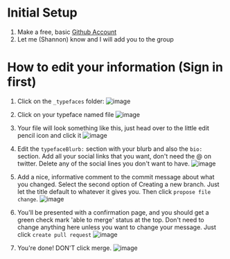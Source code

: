 # Initial Setup

1. Make a free, basic [Github Account](https://github.com/join?source=header-home)
2. Let me (Shannon) know and I will add you to the group

# How to edit your information (Sign in first)

1. Click on the `_typefaces` folder:
  ![image](https://cloud.githubusercontent.com/assets/4615568/22615203/c3ce586c-ea44-11e6-8d9a-4fd8e81ab1ae.png)


  
2. Click on your typeface named file
  ![image](https://cloud.githubusercontent.com/assets/4615568/22615206/e28c08a8-ea44-11e6-9061-3ddc817e8bf8.png)


  
3. Your file will look something like this, just head over to the little edit pencil icon and click it
  ![image](https://cloud.githubusercontent.com/assets/4615568/22615216/1c70cfd6-ea45-11e6-916b-df755ad5fc9c.png)


  
4. Edit the `typefaceBlurb:` section with your blurb and also the `bio:` section. Add all your social links that you want, don't need the @ on twitter. Delete any of the social lines you don't want to have.
  ![image](https://cloud.githubusercontent.com/assets/4615568/22615235/7c19a2dc-ea45-11e6-8f96-b4131e1189dd.png)


  
5. Add a nice, informative comment to the commit message about what you changed. Select the second option of Creating a new branch. Just let the title default to whatever it gives you. Then click `propose file change`.
  ![image](https://cloud.githubusercontent.com/assets/4615568/22615269/0fef59ac-ea46-11e6-9854-bcdaed294258.png)



6. You'll be presented with a confirmation page, and you should get a green check mark 'able to merge' status at the top. Don't need to change anything here unless you want to change your message. Just click `create pull request`
  ![image](https://cloud.githubusercontent.com/assets/4615568/22615312/079aca1a-ea47-11e6-9952-c8de50716fb1.png)



7. You're done! DON'T click merge. 
  ![image](https://cloud.githubusercontent.com/assets/4615568/22615328/7ff4a30a-ea47-11e6-8af3-388436855f41.png)
